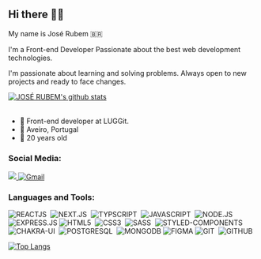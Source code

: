 ## Hi there 👋🏻
My name is José Rubem 🇧🇷

I'm a Front-end Developer Passionate about the best web development technologies. 

I'm passionate about learning and solving problems. Always open to new projects and ready to face changes.


[![JOSÉ RUBEM's github stats](https://github-readme-stats.vercel.app/api?username=Joserubemn31&show_icons=true&theme=radical&bg_color=30,0d0d0d,191919&title_color=fff&text_color=fff&icon_color=79ff97)](https://github.com/anuraghazra/github-readme-stats)

######
- 🔭 Front-end developer at LUGGit.
- 📌 Aveiro, Portugal
- 🎉 20 years old

### Social Media:

  <a href="https://www.linkedin.com/in/jos%C3%A9-rubem-314429168/" alt="Linkedin" _target="_blank">
    <img src="https://img.shields.io/badge/LinkedIn-0077B5?style=for-the-badge&logo=linkedin&logoColor=white" />
  </a>
  
  <a href="https://www.linkedin.com/in/jos%C3%A9-rubem-314429168/" alt="Linkedin" _target="_blank">
   <img alt="Gmail" src="https://img.shields.io/badge/Gmail-D14836?style=for-the-badge&logo=gmail&logoColor=white" />
  </a>
  

</br>

### Languages and Tools:

![REACTJS](https://img.shields.io/badge/react%20-%2320232a.svg?&style=for-the-badge&logo=react&logoColor=%2361DAFB)&nbsp;
![NEXT.JS](https://img.shields.io/badge/next%20js%20-%23000000.svg?&style=for-the-badge&logo=next.js&logoColor=white)&nbsp;
![TYPSCRIPT](https://img.shields.io/badge/typescript%20-%23007ACC.svg?&style=for-the-badge&logo=typescript&logoColor=white)&nbsp;
![JAVASCRIPT](https://img.shields.io/badge/javascript%20-%23323330.svg?&style=for-the-badge&logo=javascript&logoColor=%23F7DF1E)&nbsp;
![NODE.JS](https://img.shields.io/badge/node.js%20-%2343853D.svg?&style=for-the-badge&logo=node.js&logoColor=white)&nbsp;
![EXPRESS.JS](https://img.shields.io/badge/express.js%20-%23404d59.svg?&style=for-the-badge)
![HTML5](https://img.shields.io/badge/HTML5-E34F26?style=for-the-badge&logo=html5&logoColor=white)&nbsp;
![CSS3](https://img.shields.io/badge/CSS3-1572B6?style=for-the-badge&logo=css3&logoColor=white)&nbsp;
![SASS](https://img.shields.io/badge/SASS%20-hotpink.svg?&style=for-the-badge&logo=SASS&logoColor=white)&nbsp;
![STYLED-COMPONENTS](https://img.shields.io/badge/Styled%20Components-212121?style=for-the-badge&logo=styled-components&logoColor=white)&nbsp;
![CHAKRA-UI](https://img.shields.io/badge/Chakra%20UI-4EC8C4?style=for-the-badge&logo=chakra-ui&logoColor=white)&nbsp;
![POSTGRESQL](https://img.shields.io/badge/PostgreSQL-316192?style=for-the-badge&logo=postgresql&logoColor=white)&nbsp;
![MONGODB](https://img.shields.io/badge/MongoDB-%234ea94b.svg?&style=for-the-badge&logo=mongodb&logoColor=white)
![FIGMA](https://img.shields.io/badge/figma%20-%23F24E1E.svg?&style=for-the-badge&logo=figma&logoColor=white)
![GIT](https://img.shields.io/badge/Git-F05032?style=for-the-badge&logo=git&logoColor=white)&nbsp;
![GITHUB](https://img.shields.io/badge/github%20-%23121011.svg?&style=for-the-badge&logo=github&logoColor=white)


[![Top Langs](https://github-readme-stats.vercel.app/api/top-langs/?username=Joserubemn31&layout=compact&theme=radical&bg_color=30,0d0d0d,191919&title_color=fff&text_color=fff&icon_color=79ff97)](https://github.com/anuraghazra/github-readme-stats)

<!--
- 🔭 I’m currently working on ...
- 🌱 I’m currently learning ...
- 👯 I’m looking to collaborate on ...
- 🤔 I’m looking for help with ...
- 💬 Ask me about ...
- 📫 How to reach me: ...
- 😄 Pronouns: ...
- ⚡ Fun fact: ...
-->

